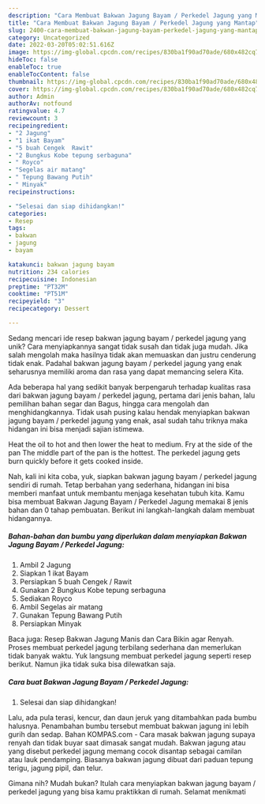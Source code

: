 ```yaml
---
description: "Cara Membuat Bakwan Jagung Bayam / Perkedel Jagung yang Mantap"
title: "Cara Membuat Bakwan Jagung Bayam / Perkedel Jagung yang Mantap"
slug: 2400-cara-membuat-bakwan-jagung-bayam-perkedel-jagung-yang-mantap
category: Uncategorized
date: 2022-03-20T05:02:51.616Z
image: https://img-global.cpcdn.com/recipes/830ba1f90ad70ade/680x482cq70/bakwan-jagung-bayam-perkedel-jagung-foto-resep-utama.jpg
hideToc: false
enableToc: true
enableTocContent: false
thumbnail: https://img-global.cpcdn.com/recipes/830ba1f90ad70ade/680x482cq70/bakwan-jagung-bayam-perkedel-jagung-foto-resep-utama.jpg
cover: https://img-global.cpcdn.com/recipes/830ba1f90ad70ade/680x482cq70/bakwan-jagung-bayam-perkedel-jagung-foto-resep-utama.jpg
author: Admin
authorAv: notfound
ratingvalue: 4.7
reviewcount: 3
recipeingredient:
- "2 Jagung"
- "1 ikat Bayam"
- "5 buah Cengek  Rawit"
- "2 Bungkus Kobe tepung serbaguna"
- " Royco"
- "Segelas air matang"
- " Tepung Bawang Putih"
- " Minyak"
recipeinstructions:

- "Selesai dan siap dihidangkan!"
categories:
- Resep
tags:
- bakwan
- jagung
- bayam

katakunci: bakwan jagung bayam 
nutrition: 234 calories
recipecuisine: Indonesian
preptime: "PT32M"
cooktime: "PT51M"
recipeyield: "3"
recipecategory: Dessert

---
```





Sedang mencari ide resep bakwan jagung bayam / perkedel jagung yang unik? Cara menyiapkannya sangat tidak susah dan tidak juga mudah. Jika salah mengolah maka hasilnya tidak akan memuaskan dan justru cenderung tidak enak. Padahal bakwan jagung bayam / perkedel jagung yang enak seharusnya memiliki aroma dan rasa yang dapat memancing selera Kita.





Ada beberapa hal yang sedikit banyak berpengaruh terhadap kualitas rasa dari bakwan jagung bayam / perkedel jagung, pertama dari jenis bahan, lalu pemilihan bahan segar dan Bagus, hingga cara mengolah dan menghidangkannya. Tidak usah pusing kalau hendak menyiapkan bakwan jagung bayam / perkedel jagung yang enak,      asal sudah tahu triknya maka hidangan ini bisa menjadi sajian istimewa.














Heat the oil to hot and then lower the heat to medium. Fry at the side of the pan The middle part of the pan is the hottest. The perkedel jagung gets burn quickly before it gets cooked inside.






Nah, kali ini kita coba, yuk, siapkan bakwan jagung bayam / perkedel jagung sendiri di rumah. Tetap berbahan yang sederhana, hidangan ini bisa memberi manfaat untuk membantu menjaga kesehatan tubuh kita. Kamu bisa membuat Bakwan Jagung Bayam / Perkedel Jagung memakai 8 jenis bahan dan 0 tahap pembuatan. Berikut ini langkah-langkah dalam membuat hidangannya.

<!--inarticleads1-->

##### Bahan-bahan dan bumbu yang diperlukan dalam menyiapkan Bakwan Jagung Bayam / Perkedel Jagung:

1. Ambil 2 Jagung
1. Siapkan 1 ikat Bayam
1. Persiapkan 5 buah Cengek / Rawit
1. Gunakan 2 Bungkus Kobe tepung serbaguna
1. Sediakan  Royco
1. Ambil Segelas air matang
1. Gunakan  Tepung Bawang Putih
1. Persiapkan  Minyak


Baca juga: Resep Bakwan Jagung Manis dan Cara Bikin agar Renyah. Proses membuat perkedel jagung terbilang sederhana dan memerlukan tidak banyak waktu. Yuk langsung membuat perkedel jagung seperti resep berikut. Namun jika tidak suka bisa dilewatkan saja. 

<!--inarticleads2-->

##### Cara buat Bakwan Jagung Bayam / Perkedel Jagung:


1. Selesai dan siap dihidangkan!

Lalu, ada pula terasi, kencur, dan daun jeruk yang ditambahkan pada bumbu halusnya. Penambahan bumbu tersebut membuat bakwan jagung ini lebih gurih dan sedap. Bahan KOMPAS.com - Cara masak bakwan jagung supaya renyah dan tidak buyar saat dimasak sangat mudah. Bakwan jagung atau yang disebut perkedel jagung memang cocok disantap sebagai camilan atau lauk pendamping. Biasanya bakwan jagung dibuat dari paduan tepung terigu, jagung pipil, dan telur. 

Gimana nih? Mudah bukan? Itulah cara menyiapkan bakwan jagung bayam / perkedel jagung yang bisa kamu praktikkan di rumah. Selamat menikmati
